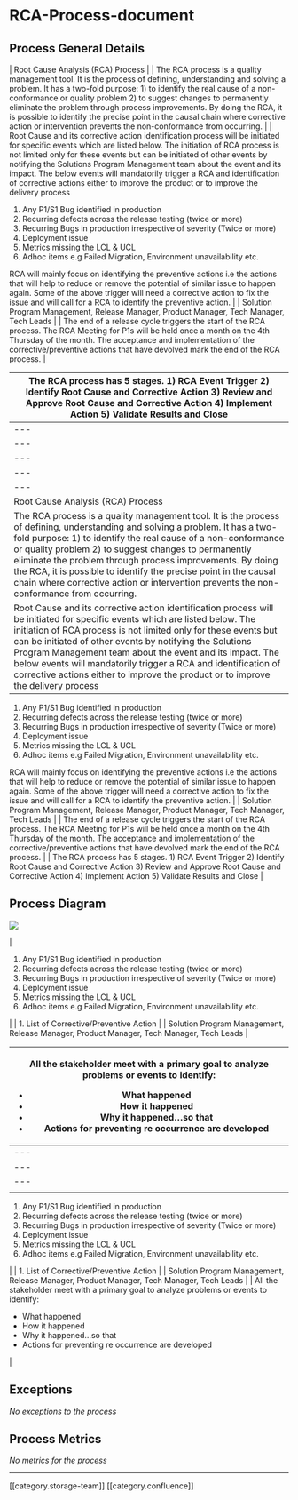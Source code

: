 # RCA-Process-document

## Process General Details

\| Root Cause Analysis (RCA) Process | | The RCA process is a quality management tool. It is the process of defining, understanding and solving a problem. It has a two-fold purpose: 1) to identify the real cause of a non-conformance or quality problem 2) to suggest changes to permanently eliminate the problem through process improvements. By doing the RCA, it is possible to identify the precise point in the causal chain where corrective action or intervention prevents the non-conformance from occurring. | | Root Cause and its corrective action identification process will be initiated for specific events which are listed below. The initiation of RCA process is not limited only for these events but can be initiated of other events by notifying the Solutions Program Management team about the event and its impact. The below events will mandatorily trigger a RCA and identification of corrective actions either to improve the product or to improve the delivery process&#x20;

1. Any P1/S1 Bug identified in production
2. Recurring defects across the release testing (twice or more)
3. Recurring Bugs in production irrespective of severity (Twice or more)
4. Deployment issue
5. Metrics missing the LCL & UCL
6. Adhoc items e.g Failed Migration, Environment unavailability etc.

RCA will mainly focus on identifying the preventive actions i.e the actions that will help to reduce or remove the potential of similar issue to happen again. Some of the above trigger will need a corrective action to fix the issue and will call for a RCA to identify the preventive action. | | Solution Program Management, Release Manager, Product Manager, Tech Manager, Tech Leads | | The end of a release cycle triggers the start of the RCA process. The RCA Meeting for P1s will be held once a month on the 4th Thursday of the month. The acceptance and implementation of the corrective/preventive actions that have devolved mark the end of the RCA process. |

| The RCA process has 5 stages. 1) RCA Event Trigger 2) Identify Root Cause and Corrective Action 3) Review and Approve Root Cause and Corrective Action 4) Implement Action 5) Validate Results and Close                                                                                                                                                                                                                                                                            |
| ----------------------------------------------------------------------------------------------------------------------------------------------------------------------------------------------------------------------------------------------------------------------------------------------------------------------------------------------------------------------------------------------------------------------------------------------------------------------------------- |
| ---                                                                                                                                                                                                                                                                                                                                                                                                                                                                                 |
| ---                                                                                                                                                                                                                                                                                                                                                                                                                                                                                 |
| ---                                                                                                                                                                                                                                                                                                                                                                                                                                                                                 |
| ---                                                                                                                                                                                                                                                                                                                                                                                                                                                                                 |
| ---                                                                                                                                                                                                                                                                                                                                                                                                                                                                                 |
| Root Cause Analysis (RCA) Process                                                                                                                                                                                                                                                                                                                                                                                                                                                   |
| The RCA process is a quality management tool. It is the process of defining, understanding and solving a problem. It has a two-fold purpose: 1) to identify the real cause of a non-conformance or quality problem 2) to suggest changes to permanently eliminate the problem through process improvements. By doing the RCA, it is possible to identify the precise point in the causal chain where corrective action or intervention prevents the non-conformance from occurring. |
| Root Cause and its corrective action identification process will be initiated for specific events which are listed below. The initiation of RCA process is not limited only for these events but can be initiated of other events by notifying the Solutions Program Management team about the event and its impact. The below events will mandatorily trigger a RCA and identification of corrective actions either to improve the product or to improve the delivery process      |

1. Any P1/S1 Bug identified in production
2. Recurring defects across the release testing (twice or more)
3. Recurring Bugs in production irrespective of severity (Twice or more)
4. Deployment issue
5. Metrics missing the LCL & UCL
6. Adhoc items e.g Failed Migration, Environment unavailability etc.

RCA will mainly focus on identifying the preventive actions i.e the actions that will help to reduce or remove the potential of similar issue to happen again. Some of the above trigger will need a corrective action to fix the issue and will call for a RCA to identify the preventive action. | | Solution Program Management, Release Manager, Product Manager, Tech Manager, Tech Leads | | The end of a release cycle triggers the start of the RCA process. The RCA Meeting for P1s will be held once a month on the 4th Thursday of the month. The acceptance and implementation of the corrective/preventive actions that have devolved mark the end of the RCA process. | | The RCA process has 5 stages. 1) RCA Event Trigger 2) Identify Root Cause and Corrective Action 3) Review and Approve Root Cause and Corrective Action 4) Implement Action 5) Validate Results and Close |

## Process Diagram

![](../../../../.gitbook/assets/image2019-7-29\_15-31-20.png)

|

1. Any P1/S1 Bug identified in production
2. Recurring defects across the release testing (twice or more)
3. Recurring Bugs in production irrespective of severity (Twice or more)
4. Deployment issue
5. Metrics missing the LCL & UCL
6. Adhoc items e.g Failed Migration, Environment unavailability etc.

\| | 1. List of Corrective/Preventive Action | | Solution Program Management, Release Manager, Product Manager, Tech Manager, Tech Leads |

| <p>All the stakeholder meet with a primary goal to analyze problems or events to identify:</p><ul><li>What happened</li><li>How it happened</li><li>Why it happened…so that</li><li>Actions for preventing re occurrence are developed</li></ul> |
| ------------------------------------------------------------------------------------------------------------------------------------------------------------------------------------------------------------------------------------------------ |
| ---                                                                                                                                                                                                                                              |
| ---                                                                                                                                                                                                                                              |
| ---                                                                                                                                                                                                                                              |
|                                                                                                                                                                                                                                                  |

1. Any P1/S1 Bug identified in production
2. Recurring defects across the release testing (twice or more)
3. Recurring Bugs in production irrespective of severity (Twice or more)
4. Deployment issue
5. Metrics missing the LCL & UCL
6. Adhoc items e.g Failed Migration, Environment unavailability etc.

\| | 1. List of Corrective/Preventive Action | | Solution Program Management, Release Manager, Product Manager, Tech Manager, Tech Leads | | All the stakeholder meet with a primary goal to analyze problems or events to identify:

* What happened
* How it happened
* Why it happened…so that
* Actions for preventing re occurrence are developed

|

## Exceptions&#x20;

_No exceptions to the process_

## Process Metrics

_No metrics for the process_

***

\[\[category.storage-team]] \[\[category.confluence]]
